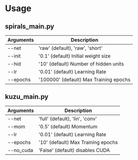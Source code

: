 # Usage

## spirals_main.py

| Arguments | Description |
| ----------- | ----------- |
| --net | 'raw' (default), 'raw', 'short' |
| --init | '0.1' (default) Initial weight size |
| --hid | '10' (default) Number of hidden units |
| --lr | '0.01' (default) Learning Rate |
| --epochs | '100000' (default) Max Training epochs |

## kuzu_main.py

| Arguments | Description |
| ----------- | ----------- |
| --net | 'full' (default), 'lin', 'conv' |
| --mom | '0.5' (default) Momentum |
| --lr | '0.01' (default) Learning Rate |
| --epochs | '10' (default) Max Training epochs |
| --no_cuda | 'False' (default) disables CUDA |
